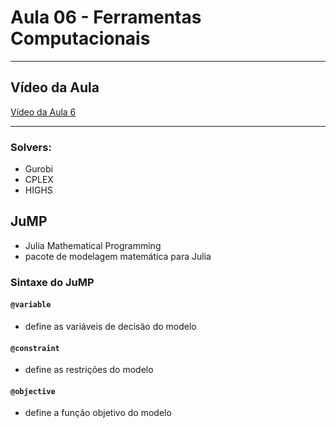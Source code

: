 # Aula 06 - Ferramentas Computacionais

---

## Vídeo da Aula
[Vídeo da Aula 6](https://drive.google.com/file/d/1TkX73aNjgxNTjhp-U2wXoqyF-YKqpvuG/view)

---
### Solvers: 
- Gurobi
- CPLEX
- HIGHS

## JuMP
- Julia Mathematical Programming
- pacote de modelagem matemática para Julia

### Sintaxe do JuMP
#### ```@variable```
- define as variáveis de decisão do modelo


#### ```@constraint```
- define as restrições do modelo



#### ```@objective```
- define a função objetivo do modelo